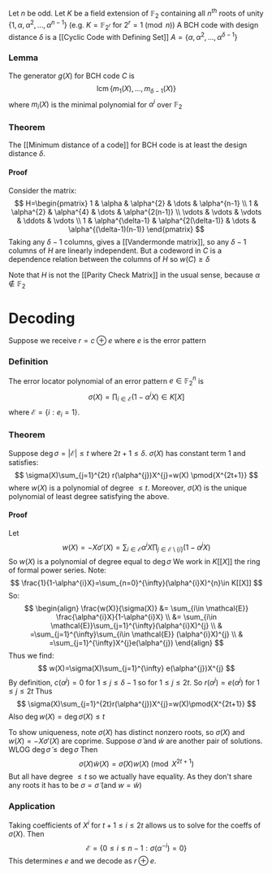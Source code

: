 Let $n$ be odd.
Let $K$ be a field extension of $\mathbb{F}_{2}$ containing all $n^{th}$ roots 
of unity $\{ 1, \alpha, \alpha^{2},\dots,\alpha^{n-1} \}$ (e.g. $K=\mathbb{F}_{2^{r}}$ for $2^{r}=1\pmod{n}$)
A BCH code with design distance $\delta$
is a [[Cyclic Code with Defining Set]] $A=\{ \alpha,\alpha^{2},\dots,\alpha^{\delta-1} \}$
### Lemma
The generator $g(X)$ for BCH code $C$ is 
$$
\operatorname{lcm} \{ m_{1}(X), \dots, m_{\delta-1}(X) \}
$$
where $m_{i}(X)$ is the minimal polynomial for $\alpha^{i}$ over $\mathbb{F}_{2}$
### Theorem
The [[Minimum distance of a code]] for BCH code is at least the design distance $\delta$.
#### Proof
Consider the matrix:
$$
H=\begin{pmatrix}
1 & \alpha & \alpha^{2} & \dots & \alpha^{n-1} \\
1 & \alpha^{2} & \alpha^{4} & \dots & \alpha^{2(n-1)} \\
\vdots & \vdots & \vdots & \ddots & \vdots \\
1 & \alpha^{\delta-1} & \alpha^{2(\delta-1)} & \dots & \alpha^{(\delta-1)(n-1)}
\end{pmatrix}
$$
Taking any $\delta-1$ columns, gives a [[Vandermonde matrix]], 
so any $\delta-1$ columns of $H$ are linearly independent.
But a codeword in $C$ is a dependence relation 
between the columns of $H$ so $w(C)\geq\delta$

Note that $H$ is not the [[Parity Check Matrix]] 
in the usual sense, because $\alpha \not\in \mathbb{F}_{2}$
# Decoding
Suppose we receive $r=c\oplus e$ where $e$ is the error pattern
### Definition
The error locator polynomial of an error pattern $e\in \mathbb{F}_{2}^{n}$ is
$$
\sigma(X)=\prod_{i\in \mathcal{E}}(1-\alpha^{i}X)\in K[X]
$$
where $\mathcal{E}=\{ i: e_{i}=1 \}$.
### Theorem
Suppose $\operatorname{deg}\sigma=\lvert \mathcal{E} \rvert\leq t$ where $2t+1\leq\delta$.
$\sigma(X)$ has constant term 1 and satisfies:
$$
\sigma(X)\sum_{j=1}^{2t} r(\alpha^{j})X^{j}=w(X) \pmod{X^{2t+1}}
$$
where $w(X)$ is a polynomial of degree $\leq t$.
Moreover, $\sigma(X)$ is the unique polynomial of least degree 
satisfying the above.
#### Proof
Let
$$
w(X)=-X\sigma'(X)=\sum_{i\in \mathcal{E}}\alpha^{i}X\prod_{j\in \mathcal{E}\setminus \{ i \}}(1-\alpha^{j}X)
$$
So $w(X)$ is a polynomial of degree equal to $\operatorname{deg}\sigma$
We work in $K[[X]]$ the ring of formal power series.
Note:
$$
\frac{1}{1-\alpha^{i}X}=\sum_{n=0}^{\infty}(\alpha^{i}X)^{n}\in K[[X]]
$$
So:
$$
\begin{align}
\frac{w(X)}{\sigma(X)} &= \sum_{i\in \mathcal{E}} \frac{\alpha^{i}X}{1-\alpha^{i}X}  \\
 &= \sum_{i\in \mathcal{E}}\sum_{j=1}^{\infty}(\alpha^{i}X)^{j} \\
 & =\sum_{j=1}^{\infty}\sum_{i\in \mathcal{E}} (\alpha^{i}X)^{j} \\
 & =\sum_{j=1}^{\infty}X^{j}e(\alpha^{j})
\end{align}
$$
Thus we find:
$$
w(X)=\sigma(X)\sum_{j=1}^{\infty} e(\alpha^{j})X^{j}
$$
By definition, $c(\alpha^{j})=0$ for $1\leq j\leq\delta-1$
so for $1\leq j\leq 2t$. So $r(\alpha^{j})=e(\alpha^{j})$ for $1\leq j\leq 2t$
Thus
$$
\sigma(X)\sum_{j=1}^{2t}r(\alpha^{j})X^{j}=w(X)\pmod{X^{2t+1}}
$$
Also $\operatorname{deg}w(X)=\operatorname{deg}\sigma(X)\leq t$

To show uniqueness, note $\sigma(X)$ has distinct nonzero roots,
so $\sigma(X)$ and $w(X)=-X\sigma'(X)$ are coprime.
Suppose $\tilde{\sigma}$ and $\tilde{w}$ are another pair of solutions.
WLOG $\operatorname{deg}\tilde{\sigma}\leq \operatorname{deg}\sigma$
Then 
$$
\sigma(X)\tilde{w}(X) = \tilde{\sigma}(X) w(X)\pmod{X^{2t+1}}
$$
But all have degree $\leq t$ so we actually have equality.
As they don't share any roots it has to be $\sigma=\tilde{\sigma}$ (and $w=\tilde{w}$)
### Application
Taking coefficients of $X^{i}$ for $t+1\leq i\leq 2t$ 
allows us to solve for the coeffs of $\sigma(X)$.
Then 
$$
\mathcal{E}=\{ 0\leq i\leq n-1 : \sigma(\alpha^{-i})=0\}
$$
This determines $e$ and we decode as $r\oplus e$.
